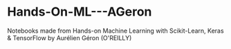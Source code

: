 # Hands-On-ML---AGeron
Notebooks made from Hands-on Machine Learning with Scikit-Learn, Keras &amp; TensorFlow by Aurélien Géron (O'REILLY)
